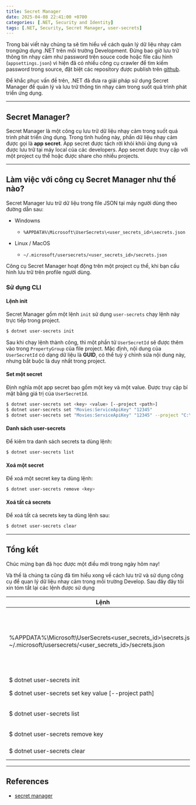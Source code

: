 ```yaml
---
title: Secret Manager
date: 2025-04-08 22:41:00 +0700
categories: [.NET, Security and Identity]
tags: [.NET, Security, Secret Manager, user-secrets]
---
```


Trong bài viết này chúng ta sẽ tìm hiểu về cách quản lý dữ liệu nhạy cảm trongứng dụng .NET trên môi trường Development. Đừng bao giờ lưu trữ thông tin nhạy cảm như password trên souce code hoặc file cấu hình (`appsettings.json`) vì hiện đã có nhiều công cụ crawler để tìm kiếm password trong source, đặt biệt các repository được publish trên [github](https://github.com/).

Để khắc phục vấn đề trên, .NET đã đưa ra giải pháp sử dụng Secret Manager để quản lý và lưu trữ thông tin nhạy cảm trong suốt quá trình phát triển ứng dụng.
 
---

## Secret Manager?

Secret Manager là một công cụ lưu trữ dữ liệu nhạy cảm trong suốt quá trình phát triển ứng dụng. Trong tình huống này, phần dữ liệu nhạy cảm được gọi là **app secret**. App secret được tách rời khỏi khỏi ứng dụng và được lưu trữ tại máy local của các developers. App secret được truy cập với một project cụ thể hoặc được share cho nhiều projects.

---

## Làm việc với công cụ Secret Manager như thế nào?

Secret Manager lưu trữ dữ liệu trong file JSON tại máy người dùng theo đường dẫn sau:

- Windowns
  - `%APPDATA%\Microsoft\UserSecrets\<user_secrets_id>\secrets.json`

- Linux / MacOS
  - `~/.microsoft/usersecrets/<user_secrets_id>/secrets.json`

Công cụ Secret Manager hoạt động trên một project cụ thể, khi bạn cấu hình lưu trữ trên profile người dùng.

### Sử dụng CLI

#### Lệnh init

Secret Manager gồm một lệnh `init` sử dụng `user-secrets` chạy lệnh này trực tiếp trong project.

```sh
$ dotnet user-secrets init
```

Sau khi chạy lệnh thành công, thì một phần tử `UserSecretId` sẽ được thêm vào trong `PropertyGroup` của file project. Mặc định, nội dung của `UserSecretId` có dạng dữ liệu là **GUID**, có thể tuỳ ý chỉnh sửa nội dung này, nhưng bắt buộc là duy nhất trong project.
 
#### Set một secret

Định nghĩa một app secret bạo gồm một key và một value. Được truy cập bí mật  bằng giá trị của `UserSecretId`.

```sh
$ dotnet user-secrets set <key> <value> [--project <path>]
$ dotnet user-secrets set "Movies:ServiceApiKey" "12345"
$ dotnet user-secrets set "Movies:ServiceApiKey" "12345" --project "C:\apps\WebApp1\src\WebApp1"
```

#### Danh sách user-secrets

Để kiêm tra danh sách secrets ta dùng lệnh:

```sh
$ dotnet user-secrets list 
```

#### Xoá một secret

Để xoá một secret key ta dùng lệnh:

```sh
$ dotnet user-secrets remove <key>
```

#### Xoá tất cả secrets

Để xoá tất cả secrets key ta dùng lệnh sau:

```sh
$ dotnet user-secrets clear
```

---

## Tổng kết

Chúc mừng bạn đã học được một điều mới trong ngày hôm nay!

Và thế là chúng ta cũng đã tìm hiểu xong về cách lưu trữ và sử dụng công cụ để quan lý dữ liệu nhay cảm trong môi trường Develop. Sau đây đây tôi xin tóm tắt lại các lệnh được sử dụng

|Lệnh|Mô tả|
|---|---|
|%APPDATA%\Microsoft\UserSecrets\<user_secrets_id>\secrets.json<br> ~/.microsoft/usersecrets/<user_secrets_id>/secrets.json|- Đường dẫn lưu trữ trong Windowns<br> - Đường dẫn lưu trữ trong Linux / MacOS|
|$ dotnet user-secrets init|Khởi tạo|
|$ dotnet user-secrets set key value [--project path]|Set một secret|
|$ dotnet user-secrets list|Xem danh sách secrets|
|$ dotnet user-secrets remove key|Xoá một secret key|
|$ dotnet user-secrets clear|Xoá tất cả keys|

---

## References
 
- [secret manager](https://learn.microsoft.com/en-us/aspnet/core/security/app-secrets?view=aspnetcore-9.0&tabs=windows#secret-manager)
